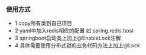 ### 使用方式
- 1 copy所有类到自己项目
- 2 yaml中加入redis相应的配置 如 spring.redis.host
- 3 springboot启动类上加上@EnableLock注解
- 4 具体需要使用分布式锁的业务代码方法上加上@Lock